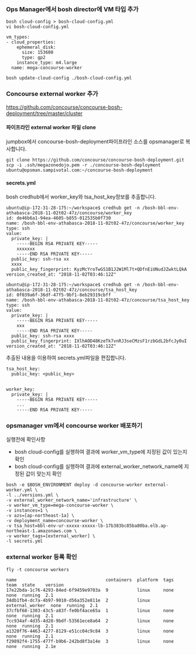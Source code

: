
### Ops Manager에서 bosh director에 VM 타입 추가
```
bosh cloud-config > bosh-cloud-config.yml
vi bosh-cloud-config.yml

vm_types:
- cloud_properties:
    ephemeral_disk:
      size: 153600
      type: gp2
    instance_type: m4.large
  name: mega-concourse-worker

bosh update-cloud-config ./bosh-cloud-config.yml
```

### Concourse external worker 추가
https://github.com/concourse/concourse-bosh-deployment/tree/master/cluster

#### 파이프라인 external worker 파일 clone
jumpbox에서 concourse-bosh-deployment파이프라인 소스를 opsmanager로 복사합니다.
```
git clone https://github.com/concourse/concourse-bosh-deployment.git
scp -i .ssh/megazonedojo.pem -r ./concourse-bosh-deployment ubuntu@opsman.sampivotal.com:~/concourse-bosh-deployment
```
#### secrets.yml 
bosh credhub에서 worker_key와 tsa_host_key정보를 추출합니다.
```
ubuntu@ip-172-31-28-175:~/workspace$ credhub get -n /bosh-bbl-env-athabasca-2018-11-02t02-47z/concourse/worker_key
id: de46b6a1-94ea-4605-b855-012535b0f730
name: /bosh-bbl-env-athabasca-2018-11-02t02-47z/concourse/worker_key
type: ssh
value:
  private_key: |
    -----BEGIN RSA PRIVATE KEY-----
    xxxxxxx
    -----END RSA PRIVATE KEY-----
  public_key: ssh-rsa xx
  xxxx
  public_key_fingerprint: KyzMcYroTwGS1B1J2W1Ml7t+QDfnEiUNudJZwktLQkA
version_created_at: "2018-11-02T03:46:12Z"

ubuntu@ip-172-31-28-175:~/workspace$ credhub get -n /bosh-bbl-env-athabasca-2018-11-02t02-47z/concourse/tsa_host_key
id: 0f039a6f-36df-47f5-9bf1-8eb29319cbff
name: /bosh-bbl-env-athabasca-2018-11-02t02-47z/concourse/tsa_host_key
type: ssh
value:
  private_key: |
    -----BEGIN RSA PRIVATE KEY-----
    xxx
    -----END RSA PRIVATE KEY-----
  public_key: ssh-rsa xxxx
  public_key_fingerprint: IXlhAOD48KzeTk7vnRJ3seCMzsF1rzbGdL2bfcJy0uI
version_created_at: "2018-11-02T03:46:12Z"
```

추출된 내용을 이용하여 secrets.yml파일을 편집합니다.
```
tsa_host_key:
  public_key: <public_key>
  

worker_key:
  private_key: |
    -----BEGIN RSA PRIVATE KEY-----
    ...
    -----END RSA PRIVATE KEY-----
```

### opsmanager vm에서 concourse worker 배포하기
실행전에 확인사항
- bosh cloud-config를 실행하여 결과에 worker_vm_type에 지정된 값이 있는지 확인
- bosh cloud-config를 실행하여 결과에 external_worker_network_name에 지정된 값이 맞는지 확인
```
bosh -e $BOSH_ENVIRONMENT deploy -d concourse-worker external-worker.yml \
-l ../versions.yml \
-v external_worker_network_name='infrastructure' \
-v worker_vm_type=mega-concourse-worker \
-v instances=1 \
-v azs=[ap-northeast-1a] \
-v deployment_name=concourse-worker \
-v tsa_host=bbl-env-ur-xxxxx-xxxxx-lb-17b383bc85ba80ba.elb.ap-northeast-1.amazonaws.com \
-v worker_tags=[external_worker] \
-l secrets.yml
```
### external worker 등록 확인
```
fly -t concourse workers

name                                  containers  platform  tags             team  state    version
17e22bda-1c76-4293-84ed-6f9459e9703a  9           linux     none             none  running  2.1
34db1fb4-dc7a-4b97-9010-d56a352e811e  2           linux     external_worker  none  running  2.1
37cfbf68-1303-43c5-a83f-fe0bf4ace65a  1           linux     none             none  running  2.1
7cc934af-4d35-4d28-9bdf-53561ece8a64  2           linux     none             none  running  2.1
a1320f76-4463-4277-8129-e51cc04c9c84  3           linux     none             none  running  2.1
f29892f4-1755-477f-b9b6-242bd8f3a14e  3           linux     none             none  running  2.1e
```



